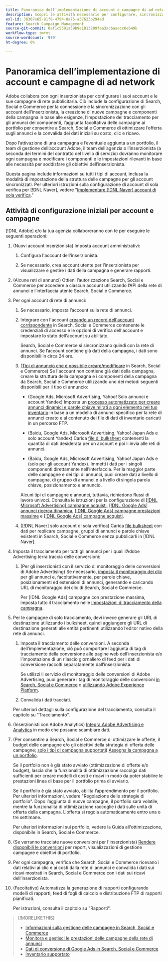 ```yaml
---
title: Panoramica dell’implementazione di account e campagne di ad network
description: Scopri le attività necessarie per configurare, sincronizzare e gestire gli account di rete degli annunci.
exl-id: 36307e65-81f8-4794-8a75-a37623b294ed
feature: Search Campaign Management
source-git-commit: 0af1c5591a59b9e1813209fea3ac6aaecc0e649b
workflow-type: tm+mt
source-wordcount: '970'
ht-degree: 0%

---
```


# Panoramica dell’implementazione di account e campagne di ad network

Adobe collabora con ogni inserzionista per configurare i suoi account e le sue campagne di rete pubblicitaria. Ciò include la configurazione di Search, Social e Commerce per la connessione e la sincronizzazione con gli account dell’inserzionista, la creazione di nuove campagne e componenti della campagna in base alle esigenze, l’impostazione del tracciamento per gli annunci dei componenti, l’aggiunta facoltativa delle campagne ai portfolio per consentire a Search, Social e Commerce di ottimizzare l’offerta sugli annunci e la convalida dei dati iniziali su costo, clic e ricavo.

Dopo l’attivazione di una campagna e l’eventuale aggiunta a un portfolio, il team di gestione dell’account Adobe, il team dell’agenzia o l’inserzionista (a seconda dei termini del contratto del livello di servizio) dovranno monitorare ogni campagna e modificare i componenti e le impostazioni rilevanti in base alle necessità per soddisfare gli obiettivi dell’inserzionista.

Questa pagina include informazioni su tutti i tipi di account, inclusa la modalità di impostazione della struttura delle campagne per gli account sincronizzati. Per ulteriori istruzioni sulla configurazione di account di sola verifica per [!DNL Naver], vedere &quot;[Implementare [!DNL Naver] account di sola verifica](/help/search-social-commerce/campaign-management/naver-tracking-only-account-implement.md).&quot;

## Attività di configurazione iniziali per account e campagne

[!DNL Adobe] e/o la tua agenzia collaboreranno con te per eseguire le seguenti operazioni:

1. (Nuovi account inserzionista) Imposta account amministrativi:

   1. Configura l&#39;account dell&#39;inserzionista.

   1. Se necessario, crea account utente per l’inserzionista per visualizzare e gestire i dati della campagna e generare rapporti.

1. (Alcune reti di annunci) Ottieni l’autorizzazione Search, Social e Commerce per accedere a ciascun account utilizzando l’API della rete di annunci e l’interfaccia utente Search, Social e Commerce.

1. Per ogni account di rete di annunci:

   1. Se necessario, imposta l’account sulla rete di annunci.

   1. Integrare con l&#39;account [creando un record dell&#39;account corrispondente](/help/search-social-commerce/campaign-management/accounts/ad-network-account-manage.md#create-account) in Search, Social e Commerce contenente le credenziali di accesso e le opzioni di verifica dell&#39;account e impostare lo stato dell&#39;account su abilitato.

      Search, Social e Commerce si sincronizzano quindi con la rete di annunci. Se l’account contiene già dati della campagna, i dati sono disponibili in circa 24 ore.

   1. ([Tipi di annuncio che è possibile creare/modificare](/help/search-social-commerce/introduction/supported-inventory.md) in Search, Social e Commerce) Se l&#39;account non contiene già dati della campagna, creare la struttura della campagna e i componenti della campagna da Search, Social e Commerce utilizzando uno dei metodi seguenti disponibili per il tipo di annuncio:

      * (Google Ads, Microsoft Advertising, Yahoo! Solo annunci e account Yandex) Imposta un [processo automatizzato per creare annunci dinamici e parole chiave mirati a ogni elemento nel tuo inventario](/help/search-social-commerce/campaign-management/inventory-feeds/inventory-feeds-about.md) in base a un modello di annunci specifico per la rete di annunci creato e al contenuto dei file di dati di inventario caricati in un percorso FTP.

      * (Baidu, Google Ads, Microsoft Advertising, Yahoo! Japan Ads e solo account Yandex) Carica [file di bulksheet](/help/search-social-commerce/campaign-management/bulksheets/bulksheet-about.md) contenenti la quantità di dati desiderata per un account e poi li invia alle reti di annunci.

      * (Baidu, Google Ads, Microsoft Advertising, Yahoo! Japan Ads e (solo per gli account Yandex). Immetti i dati per i singoli componenti direttamente nell’interfaccia. Per la maggior parte delle campagne e dei tipi di annunci, puoi creare dati a livello di campagna, di gruppo di annunci e a livello di singola parola chiave, posizionamento e annuncio.

      Alcuni tipi di campagne e annunci, tuttavia, richiedono flussi di lavoro univoci. Consulta le istruzioni per la configurazione di [[!DNL Microsoft Advertising] campagne acquisti](/help/search-social-commerce/campaign-management/special-workflows/microsoft-shopping-campaigns.md), [[!DNL Google Ads] annunci ricerca dinamica](/help/search-social-commerce/campaign-management/special-workflows/google-dynamic-search-ads.md), [[!DNL Google Ads] campagne prestazioni massime](/help/search-social-commerce/campaign-management/special-workflows/google-performance-max-campaigns.md) e [[!DNL Google Ads] campagne acquisti](/help/search-social-commerce/campaign-management/special-workflows/google-shopping-campaigns.md).

   1. ([!DNL Naver] solo account di sola verifica) Carica [file bulksheet](/help/search-social-commerce/campaign-management/bulksheets/bulksheet-about.md) con dati per replicare campagne, gruppi di annunci e parole chiave esistenti in Search, Social e Commerce senza pubblicarli in [!DNL Naver].

1. Imposta il tracciamento per tutti gli annunci per i quali l’Adobe Advertising terrà traccia delle conversioni:

   1. (Per gli inserzionisti con il servizio di monitoraggio delle conversioni di Adobe Advertising) Se necessario, [imposta il monitoraggio dei clic](/help/search-social-commerce/tracking/click-tracking-ways-to-generate.md) per gli annunci e, facoltativamente, per parole chiave, posizionamenti ed estensioni di annunci, generando e caricando URL di monitoraggio dei clic di Search, Social e Commerce.

      Per [!DNL Google Ads] campagne con prestazione massima, imposta tutto il tracciamento nelle [impostazioni di tracciamento della campagna](/help/search-social-commerce/campaign-management/campaigns/campaign-settings-google.md).

1. Per le campagne di solo tracciamento, devi invece generare gli URL di destinazione utilizzando i bulksheet, quindi aggiungere gli URL di destinazione generati alle entità pertinenti utilizzando l’editor nativo della rete di annunci.

   1. Imposta il tracciamento delle conversioni. A seconda dell’implementazione, ciò può comportare l’aggiunta di tag di tracciamento della conversione alle pagine web dell’inserzionista e/o l’impostazione di un rilascio giornaliero di feed per i dati di conversione raccolti separatamente dall’inserzionista.

      Se utilizzi il servizio di monitoraggio delle conversioni di Adobe Advertising, puoi generare i tag di monitoraggio delle conversioni [in Search, Social e Commerce](/help/search-social-commerce/tools/conversion-tag-generate.md) o [utilizzando Adobe Experience Platform](https://experienceleague.adobe.com/docs/experience-platform/destinations/catalog/advertising/adobe-advertising-cloud.html?lang=it).

   1. Convalida i dati tracciati.

   Per ulteriori dettagli sulla configurazione del tracciamento, consulta il capitolo su &quot;Tracciamento&quot;.

1. (Inserzionisti con Adobe Analytics) [Integra Adobe Advertising e Analytics](https://experienceleague.adobe.com/docs/advertising/integrations/analytics/overview.html?lang=it) in modo che possano scambiare dati.

1. (Per consentire a Search, Social e Commerce di ottimizzare le offerte, il budget delle campagne e/o gli obiettivi della strategia di offerta delle campagne; [solo i tipi di campagna supportati](/help/search-social-commerce/introduction/supported-inventory.md)) [Assegna la campagna a un portfolio](/help/search-social-commerce/campaign-management/campaign-assign-to-portfolio.md).

   Se il portfolio non è già stato avviato (ottimizzazione di offerte e/o budget), lascia che la funzionalità di ottimizzazione raccolga dati sufficienti per creare modelli di costi e ricavi in modo da poter stabilire le prestazioni linea di base per il portfolio prima di avviarlo.

   Se il portfolio è già stato avviato, abilita l’apprendimento per il portfolio. Per ulteriori informazioni, vedere &quot;Regolazione delle strategie di portfolio&quot;. Dopo l’aggiunta di nuove campagne, il portfolio sarà volatile, mentre la funzionalità di ottimizzazione raccoglie i dati sulle unità di offerta della campagna. L&#39;offerta si regola automaticamente entro una o tre settimane.

   Per ulteriori informazioni sui portfolio, vedere la Guida all&#39;ottimizzazione, disponibile in Search, Social e Commerce.<!-- verify convention for referencing Optimization Guide here -->

1. (Se verranno tracciate nuove conversioni per l&#39;inserzionista) [Rendere disponibili le conversioni](/help/search-social-commerce/admin/conversion-metrics/conversion-metric-about.md) per report, visualizzazioni di gestione campagne e obiettivi di portfolio.

1. Per ogni campagna, verifica che Search, Social e Commerce ricevano i dati relativi ai clic e ai costi dalla rete di annunci e convalida i dati sui ricavi mostrati in Search, Social e Commerce con i dati sui ricavi dell’inserzionista.

1. (Facoltativo) Automatizza la generazione di rapporti configurando modelli di rapporti, feed di fogli di calcolo e distribuzione FTP di rapporti pianificati.

   Per istruzioni, consulta il capitolo su &quot;Rapporti&quot;.

>[!MORELIKETHIS]
>
>* [Informazioni sulla gestione delle campagne in Search, Social e Commerce](campaign-management-about.md)
>* [Monitora e gestisci le prestazioni delle campagne della rete di annunci](monitor-performance-campaigns.md)
>* [Dati di conversione di Google Ads in Search, Social e Commerce](google-conversion-data.md)
>* [Inventario supportato](/help/search-social-commerce/introduction/supported-inventory.md)

